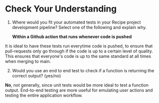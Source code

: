 # Check Your Understanding 
1) Where would you fit your automated tests in your Recipe project development pipeline? Select one of the following and explain why.
   
   **Within a Github action that runs whenever code is pushed**

It is ideal to have these tests run everytime code is pushed, to ensure that pull-requests only go through if the code is up to a certain level of quality. This ensures that everyone's code is up to the same standard at all times when merging to main. 

2) Would you use an end to end test to check if a function is returning the correct output? (yes/no)

**No**, not generally, since unit tests would be more ideal to test a function output. End-to-end testing are more useful for emulating user actions and testing the entire application workflow. 





